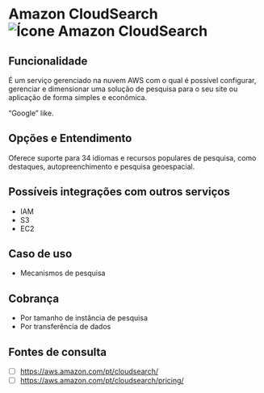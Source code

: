 # Amazon CloudSearch![Ícone Amazon CloudSearch](https://icon.icepanel.io/AWS/svg/Analytics/CloudSearch.svg)
 
## Funcionalidade  
É um serviço gerenciado na nuvem AWS com o qual é possível configurar, gerenciar e dimensionar uma solução de pesquisa para o seu site ou aplicação de forma simples e econômica.

“Google” like.


## Opções e Entendimento  
Oferece suporte para 34 idiomas e recursos populares de pesquisa, como destaques, autopreenchimento e pesquisa geoespacial.


## Possíveis integrações com outros serviços  
-   IAM
-   S3
-   EC2


## Caso de uso  
-   Mecanismos de pesquisa


## Cobrança  
-   Por tamanho de instância de pesquisa
-   Por transferência de dados


## Fontes de consulta

- [ ] https://aws.amazon.com/pt/cloudsearch/
- [ ] https://aws.amazon.com/pt/cloudsearch/pricing/